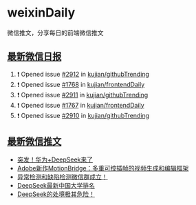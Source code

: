 # weixinDaily
微信推文，分享每日的前端微信推文

## [最新微信日报](https://github.com/kujian/weixinDaily/issues)

<!--START_SECTION:activity-->
1. ❗ Opened issue [#2912](https://github.com/kujian/githubTrending/issues/2912) in [kujian/githubTrending](https://github.com/kujian/githubTrending)
2. ❗ Opened issue [#1768](https://github.com/kujian/frontendDaily/issues/1768) in [kujian/frontendDaily](https://github.com/kujian/frontendDaily)
3. ❗ Opened issue [#2911](https://github.com/kujian/githubTrending/issues/2911) in [kujian/githubTrending](https://github.com/kujian/githubTrending)
4. ❗ Opened issue [#1767](https://github.com/kujian/frontendDaily/issues/1767) in [kujian/frontendDaily](https://github.com/kujian/frontendDaily)
5. ❗ Opened issue [#2910](https://github.com/kujian/githubTrending/issues/2910) in [kujian/githubTrending](https://github.com/kujian/githubTrending)
<!--END_SECTION:activity-->


## [最新微信推文](https://weixin.qdkfweb.cn/)

<!-- BLOG-POST-LIST:START -->
- [突发！华为+DeepSeek来了](https://weixin.qdkfweb.cn/62943.html)
- [Adobe新作MotionBridge：多重可控插帧的视频生成和编辑框架](https://weixin.qdkfweb.cn/62944.html)
- [异常检测和缺陷检测微信群成立！](https://weixin.qdkfweb.cn/62946.html)
- [DeepSeek最新中国大学排名](https://weixin.qdkfweb.cn/62942.html)
- [DeepSeek的处境极其危险！](https://weixin.qdkfweb.cn/62959.html)
<!-- BLOG-POST-LIST:END -->